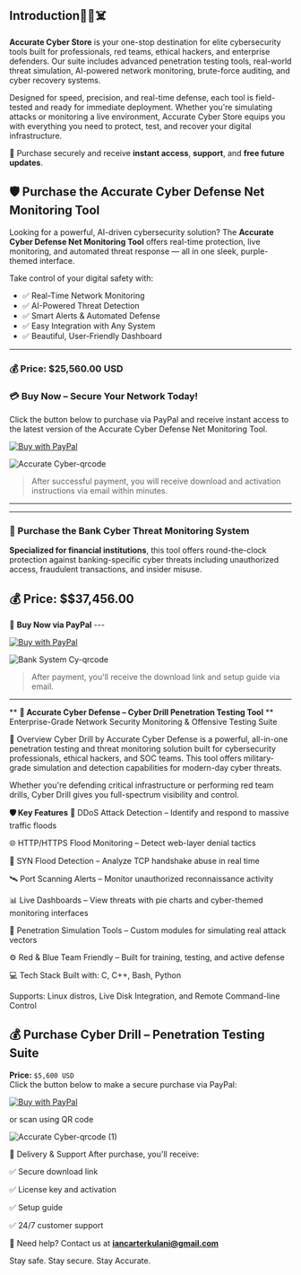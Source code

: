 
##  Introduction🏴‍☠️☠️

**Accurate Cyber Store** is your one-stop destination for elite cybersecurity tools built for professionals, red teams, ethical hackers, and enterprise defenders. 
Our suite includes advanced penetration testing tools, real-world threat simulation, AI-powered network monitoring, brute-force auditing, and cyber recovery systems.

Designed for speed, precision, and real-time defense, each tool is field-tested and ready for immediate deployment. 
Whether you're simulating attacks or monitoring a live environment, Accurate Cyber Store equips you with everything you need to protect, test, and recover your digital infrastructure.

🛒 Purchase securely and receive **instant access**, **support**, and **free future updates**.



## 🛡️ Purchase the Accurate Cyber Defense Net Monitoring Tool

Looking for a powerful, AI-driven cybersecurity solution? The **Accurate Cyber Defense Net Monitoring Tool** offers real-time protection, live monitoring, 
and automated threat response — all in one sleek, purple-themed interface.

Take control of your digital safety with:
- ✅ Real-Time Network Monitoring  
- ✅ AI-Powered Threat Detection  
- ✅ Smart Alerts & Automated Defense  
- ✅ Easy Integration with Any System  
- ✅ Beautiful, User-Friendly Dashboard  

---

### 💰 Price: **$25,560.00 USD**

### 💳 Buy Now – Secure Your Network Today!

Click the button below to purchase via PayPal and receive instant access to the latest version of the Accurate Cyber Defense Net Monitoring Tool.

[![Buy with PayPal](https://www.paypalobjects.com/webstatic/en_US/i/buttons/checkout-logo-large.png)](https://www.paypal.com/ncp/payment/4P2J8YZLLJVXL)


![Accurate Cyber-qrcode](https://github.com/user-attachments/assets/42b393b5-14c5-483b-b04b-6e033ef6d9f4)


> After successful payment, you will receive download and activation instructions via email within minutes.

---

---

### 🏦 Purchase the **Bank Cyber Threat Monitoring System**



**Specialized for financial institutions**, this tool offers round-the-clock protection against banking-specific cyber threats including unauthorized access, fraudulent transactions, and insider misuse.

## 💰 Price: **$$37,456.00**

🛒 **Buy Now via PayPal**  ---


[![Buy with PayPal](https://www.paypalobjects.com/webstatic/en_US/i/buttons/checkout-logo-large.png)](https://www.paypal.com/ncp/payment/JYPTACVXDRRR4)

![Bank System Cy-qrcode](https://github.com/user-attachments/assets/5d6d427d-fd9f-4510-bb0c-9f2993e26f14)

> After payment, you'll receive the download link and setup guide via email.

---

**
**🔐 Accurate Cyber Defense – Cyber Drill Penetration Testing Tool**
**
Enterprise-Grade Network Security Monitoring & Offensive Testing Suite

🚨 Overview
Cyber Drill by Accurate Cyber Defense is a powerful, all-in-one penetration testing and threat monitoring solution built for cybersecurity professionals, ethical hackers, and SOC teams. This tool offers military-grade simulation and detection capabilities for modern-day cyber threats.

Whether you're defending critical infrastructure or performing red team drills, Cyber Drill gives you full-spectrum visibility and control.

**🛡️ Key Features**
🔎 DDoS Attack Detection – Identify and respond to massive traffic floods

🌐 HTTP/HTTPS Flood Monitoring – Detect web-layer denial tactics

📡 SYN Flood Detection – Analyze TCP handshake abuse in real time

🛰️ Port Scanning Alerts – Monitor unauthorized reconnaissance activity

📊 Live Dashboards – View threats with pie charts and cyber-themed monitoring interfaces

🧪 Penetration Simulation Tools – Custom modules for simulating real attack vectors

⚙️ Red & Blue Team Friendly – Built for training, testing, and active defense

💻 Tech Stack
Built with: C, C++, Bash, Python

Supports: Linux distros, Live Disk Integration, and Remote Command-line Control

## 💰 Purchase Cyber Drill – Penetration Testing Suite

**Price:** `$5,600 USD`  
Click the button below to make a secure purchase via PayPal:

[![Buy with PayPal](https://www.paypalobjects.com/webstatic/en_US/i/buttons/checkout-logo-large.png)](https://www.paypal.com/ncp/payment/EGMDLARHQCXWJ)

or scan using QR code



![Accurate Cyber-qrcode (1)](https://github.com/user-attachments/assets/ab82b853-369e-4122-bf94-7903ea3072d5)


📨 Delivery & Support
After purchase, you'll receive:

✅ Secure download link

✅ License key and activation

✅ Setup guide

✅ 24/7 customer support


📧 Need help? Contact us at **iancarterkulani@gmail.com**

Stay safe. Stay secure. Stay Accurate.
